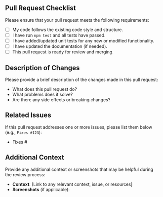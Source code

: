## Pull Request Checklist

Please ensure that your pull request meets the following requirements:

- [ ] My code follows the existing code style and structure.
- [ ] I have run `npm test` and all tests have passed.
- [ ] I have added/updated unit tests for any new or modified functionality.
- [ ] I have updated the documentation (if needed).
- [ ] This pull request is ready for review and merging.

## Description of Changes

Please provide a brief description of the changes made in this pull request:
- What does this pull request do?
- What problems does it solve?
- Are there any side effects or breaking changes?

## Related Issues

If this pull request addresses one or more issues, please list them below (e.g., `Fixes #123`):

- Fixes #

## Additional Context

Provide any additional context or screenshots that may be helpful during the review process:

- **Context**: [Link to any relevant context, issue, or resources]
- **Screenshots** (if applicable):
